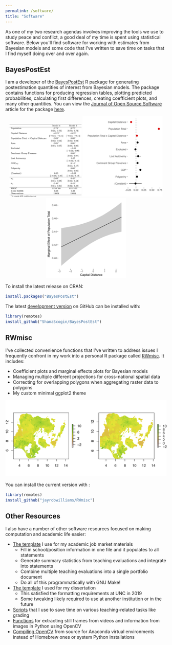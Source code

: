 ```yaml
---
permalink: /software/
title: "Software"
---
```


As one of my two research agendas involves improving the tools we use to study peace and conflict, a good deal of my time is spent using statistical software. Below you'll find software for working with estimates from Bayesian models and some code that I've written to save time on tasks that I find myself doing over and over again.

## BayesPostEst

I am a developer of the [BayesPostEst](https://cran.r-project.org/package=BayesPostEst) R package for generating postestimation quantities of interest from Bayesian models. The package contains functions for producing regression tables, plotting predicted probabilities, calculating first differences, creating coefficient plots, and many other quantities. You can view the [Journal of Open Source Software](https://joss.theoj.org/) article for the package [here](https://doi.org/10.21105/joss.01722).

<p align="center">
  <img src="/images/software/table.png" height="225px" width="225px" />
  <img src="/images/software/coefplot.png" height="250px" width="250px" />
  <img src="/images/software/margeff.png" height="250px" width="250px" />
</p>

To install the latest release on CRAN:

```r
install.packages("BayesPostEst")
```

The latest [development version](https://github.com/ShanaScogin/BayesPostEst) on GitHub can be installed with:

```r
library(remotes)
install_github("ShanaScogin/BayesPostEst")
```

## RWmisc

I've collected convenience functions that I've written to address issues I frequently confront in my work into a personal R package called [RWmisc](https://github.com/jayrobwilliams/RWmisc). It includes:

- Coefficient plots and marginal effects plots for Bayesian models
- Managing multiple different projections for cross-national spatial data
- Correcting for overlapping polygons when aggregating raster data to polygons
- My custom minimal ggplot2 theme

![](/images/software/spatial_weighting.png)

You can install the current version with :

```r
library(remotes)
install_github("jayrobwilliams/RWmisc")
```

## Other Resources

I also have a number of other software resources focused on making computation and academic life easier:

- [The template](https://github.com/jayrobwilliams/JobMarket) I use for my academic job market materials
    - Fill in school/position information in one file and it populates to all statements
    - Generate summary statistics from teaching evaluations and integrate into statements
    - Combine multiple teaching evaluations into a single portfolio document
    - Do all of this programmatically with GNU Make!
- [The template](https://github.com/jayrobwilliams/UNC-Dissertation-Template) I used for my dissertation
    - This satisfied the formatting requirements at UNC in 2019
    - Some tweaking likely required to use at another institution or in the future
- [Scripts](https://github.com/jayrobwilliams/Teaching) that I use to save time on various teaching-related tasks like grading
- [Functions](https://github.com/jayrobwilliams/ComputerVision) for extracting still frames from videos and information from images in Python using OpenCV
- [Compiling OpenCV](/files/html/OpenCV_Install.html) from source for Anaconda virtual environments instead of Homebrew ones or system Python installations